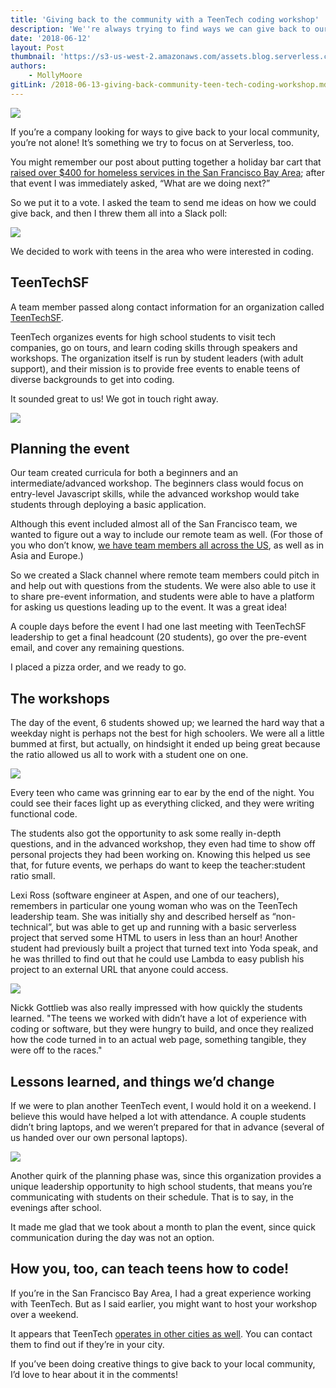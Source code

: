 ```yaml
---
title: 'Giving back to the community with a TeenTech coding workshop'
description: 'We''re always trying to find ways we can give back to our local community. Our latest adventure: organizing a TeenTech coding workshop for high schoolers.'
date: '2018-06-12'
layout: Post
thumbnail: 'https://s3-us-west-2.amazonaws.com/assets.blog.serverless.com/serverless-teentech/serverless-teentech-thumb.png'
authors:
    - MollyMoore
gitLink: /2018-06-13-giving-back-community-teen-tech-coding-workshop.md
---
```


<img src="https://s3-us-west-2.amazonaws.com/assets.blog.serverless.com/serverless-teentech/serverless-teentech-header.png">

If you’re a company looking for ways to give back to your local community, you’re not alone! It’s something we try to focus on at Serverless, too.

You might remember our post about putting together a holiday bar cart that [raised over $400 for homeless services in the San Francisco Bay Area](https://serverless.com/blog/how-raise-money-charity-in-an-hour/); after that event I was immediately asked, “What are we doing next?”

So we put it to a vote. I asked the team to send me ideas on how we could give back, and then I threw them all into a Slack poll:

<img src="https://s3-us-west-2.amazonaws.com/assets.blog.serverless.com/serverless-teentech/teentech-slack-poll.png">

We decided to work with teens in the area who were interested in coding.

## TeenTechSF

A team member passed along contact information for an organization called [TeenTechSF](https://teentechsf.org/).

TeenTech organizes events for high school students to visit tech companies, go on tours, and learn coding skills through speakers and workshops. The organization itself is run by student leaders (with adult support), and their mission is to provide free events to enable teens of diverse backgrounds to get into coding. 

It sounded great to us! We got in touch right away.

<img src="https://s3-us-west-2.amazonaws.com/assets.blog.serverless.com/serverless-teentech/serverless-teentech-1.png">

## Planning the event

Our team created curricula for both a beginners and an intermediate/advanced workshop. The beginners class would focus on entry-level Javascript skills, while the advanced workshop would take students through deploying a basic application.

Although this event included almost all of the San Francisco team, we wanted to figure out a way to include our remote team as well. (For those of you who don’t know, [we have team members all across the US](https://serverless.com/blog/guide-to-distributed-teams/), as well as in Asia and Europe.)

So we created a Slack channel where remote team members could pitch in and help out with questions from the students. We were also able to use it to share pre-event information, and students were able to have a platform for asking us questions leading up to the event. It was a great idea!

A couple days before the event I had one last meeting with TeenTechSF leadership to get a final headcount (20 students), go over the pre-event email, and cover any remaining questions.

I placed a pizza order, and we ready to go.

## The workshops

The day of the event, 6 students showed up; we learned the hard way that a weekday night is perhaps not the best for high schoolers. We were all a little bummed at first, but actually, on hindsight it ended up being great because the ratio allowed us all to work with a student one on one.

<img src="https://s3-us-west-2.amazonaws.com/assets.blog.serverless.com/serverless-teentech/serverless-teentech-2.png">

Every teen who came was grinning ear to ear by the end of the night. You could see their faces light up as everything clicked, and they were writing functional code.

The students also got the opportunity to ask some really in-depth questions, and in the advanced workshop, they even had time to show off personal projects they had been working on. Knowing this helped us see that, for future events, we perhaps do want to keep the teacher:student ratio small.

Lexi Ross (software engineer at Aspen, and one of our teachers), remembers in particular one young woman who was on the TeenTech leadership team. She was initially shy and described herself as “non-technical”, but was able to get up and running with a basic serverless project that served some HTML to users in less than an hour! Another student had previously built a project that turned text into Yoda speak, and he was thrilled to find out that he could use Lambda to easy publish his project to an external URL that anyone could access.

<img src="https://s3-us-west-2.amazonaws.com/assets.blog.serverless.com/serverless-teentech/serverless-teentech-3.png">

Nickk Gottlieb was also really impressed with how quickly the students learned. "The teens we worked with didn’t have a lot of experience with coding or software, but they were hungry to build, and once they realized how the code turned in to an actual web page, something tangible, they were off to the races."

## Lessons learned, and things we’d change

If we were to plan another TeenTech event, I would hold it on a weekend. I believe this would have helped a lot with attendance. A couple students didn’t bring laptops, and we weren’t prepared for that in advance (several of us handed over our own personal laptops).

<img src="https://s3-us-west-2.amazonaws.com/assets.blog.serverless.com/serverless-teentech/serverless-teentech-4.png">

Another quirk of the planning phase was, since this organization provides a unique leadership opportunity to high school students, that means you’re communicating with students on their schedule. That is to say, in the evenings after school.

It made me glad that we took about a month to plan the event, since quick communication during the day was not an option.

## How you, too, can teach teens how to code!

If you’re in the San Francisco Bay Area, I had a great experience working with TeenTech. But as I said earlier, you might want to host your workshop over a weekend.

It appears that TeenTech [operates in other cities as well](https://teentechsf.org/who-we-are/#leadership-team). You can contact them to find out if they’re in your city.

If you’ve been doing creative things to give back to your local community, I’d love to hear about it in the comments!
